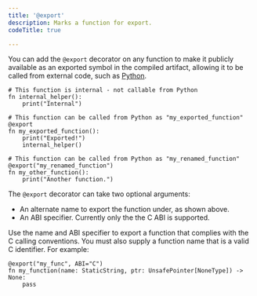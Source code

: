 ```yaml
---
title: '@export'
description: Marks a function for export.
codeTitle: true

---
```


You can add the `@export` decorator on any function to make it publicly
available as an exported symbol in the compiled artifact, allowing it to be
called from external code, such as
[Python](/mojo/manual/python/mojo-from-python#import-a-mojo-module-in-python).

```mojo
# This function is internal - not callable from Python
fn internal_helper():
    print("Internal")

# This function can be called from Python as "my_exported_function"
@export
fn my_exported_function():
    print("Exported!")
    internal_helper()

# This function can be called from Python as "my_renamed_function"
@export("my_renamed_function")
fn my_other_function():
    print("Another function.")
```

The `@export` decorator can take two optional arguments:

- An alternate name to export the function under, as shown above.
- An ABI specifier. Currently only the the C ABI is supported.

Use the name and ABI specifier to export a function that complies with the C
calling conventions. You must also supply a function name that is a valid C
identifier. For example:

```mojo
@export("my_func", ABI="C")
fn my_function(name: StaticString, ptr: UnsafePointer[NoneType]) -> None:
    pass
```

